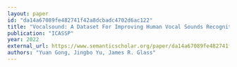 ```yaml
---
layout: paper
id: "da14a67089fe482741f42a8dcbadc4702d6ac122"
title: "Vocalsound: A Dataset For Improving Human Vocal Sounds Recognition"
publication: "ICASSP"
year: 2022
external_url: https://www.semanticscholar.org/paper/da14a67089fe482741f42a8dcbadc4702d6ac122
authors: "Yuan Gong, Jingbo Yu, James R. Glass"
---
```

